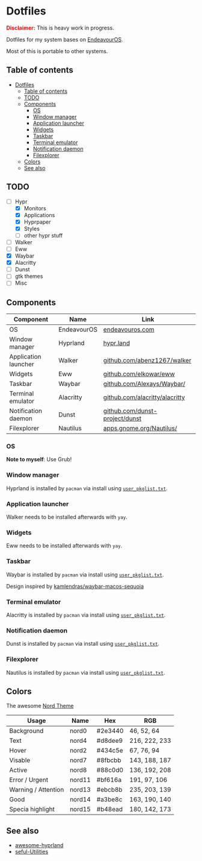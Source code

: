 # Dotfiles

<span style="color: red;">**Disclaimer:**</span> This is heavy work in progress.

Dotfiles for my system bases on [EndeavourOS](https://endeavouros.com/).

Most of this is portable to other systems.

## Table of contents

- [Dotfiles](#dotfiles)
  - [Table of contents](#table-of-contents)
  - [TODO](#todo)
  - [Components](#components)
    - [OS](#os)
    - [Window manager](#window-manager)
    - [Application launcher](#application-launcher)
    - [Widgets](#widgets)
    - [Taskbar](#taskbar)
    - [Terminal emulator](#terminal-emulator)
    - [Notification daemon](#notification-daemon)
    - [Filexplorer](#filexplorer)
  - [Colors](#colors)
  - [See also](#see-also)

## TODO

- [ ] Hypr
  - [x] Monitors
  - [x] Applications
  - [x] Hyprpaper
  - [x] Styles
  - [ ] other hypr stuff
- [ ] Walker
- [ ] Eww
- [x] Waybar
- [x] Alacritty
- [ ] Dunst
- [ ] gtk themes
- [ ] Misc

## Components

| Component            | Name              | Link                                                                                     |
| -------------------- | ----------------- | ---------------------------------------------------------------------------------------- |
| OS                   | EndeavourOS       | [endeavouros.com](https://endeavouros.com/)                                              |
| Window manager       | Hyprland          | [hypr.land](https://hypr.land/)                                                          |
| Application launcher | Walker            | [github.com/abenz1267/walker](https://github.com/abenz1267/walker)                       |
| Widgets              | Eww               | [github.com/elkowar/eww](https://github.com/elkowar/eww)                                 |
| Taskbar              | Waybar            | [github.com/Alexays/Waybar/](https://github.com/Alexays/Waybar/)                         |
| Terminal emulator    | Alacritty         | [github.com/alacritty/alacritty](https://github.com/alacritty/alacritty)                 |
| Notification daemon  | Dunst             | [github.com/dunst-project/dunst](https://github.com/dunst-project/dunst)                 |
| Filexplorer          | Nautilus          | [apps.gnome.org/Nautilus/](https://apps.gnome.org/Nautilus/)                             |

### OS

**Note to myself**: Use Grub!

### Window manager

Hyprland is installed by `pacman` via install using [`user_pkglist.txt`](user_pkglist.txt).

### Application launcher

Walker needs to be installed afterwards with `yay`.

### Widgets

Eww needs to be installed afterwards with `yay`.

### Taskbar

Waybar is installed by `pacman` via install using [`user_pkglist.txt`](user_pkglist.txt).

Design inspired by [kamlendras/waybar-macos-sequoia](https://github.com/kamlendras/waybar-macos-sequoia)

### Terminal emulator

Alacritty is installed by `pacman` via install using [`user_pkglist.txt`](user_pkglist.txt).

### Notification daemon

Dunst is installed by `pacman` via install using [`user_pkglist.txt`](user_pkglist.txt).

### Filexplorer

Nautilus is installed by `pacman` via install using [`user_pkglist.txt`](user_pkglist.txt).

## Colors

The awesome [Nord Theme](https://www.nordtheme.com/)

| Usage               | Name   | Hex     | RGB           |
| ------------------- | ------ | ------- | ------------- |
| Background          | nord0  | #2e3440 |  46,  52,  64 |
| Text                | nord4  | #d8dee9 | 216, 222, 233 |
| Hover               | nord2  | #434c5e |  67,  76,  94 |
| Visable             | nord7  | #8fbcbb | 143, 188, 187 |
| Active              | nord8  | #88c0d0 | 136, 192, 208 |
| Error / Urgent      | nord11 | #bf616a | 191,  97, 106 |
| Warning / Attention | nord13 | #ebcb8b | 235, 203, 139 |
| Good                | nord14 | #a3be8c | 163, 190, 140 |
| Specia highlight    | nord15 | #b48ead | 180, 142, 173 |

## See also

- [awesome-hyprland](https://github.com/hyprland-community/awesome-hyprland)
- [seful-Utilities](https://wiki.hypr.land/Useful-Utilities/)
